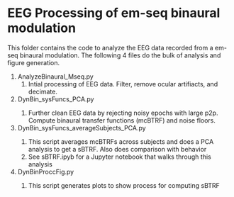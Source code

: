 # EEG Processing of em-seq binaural modulation

This folder contains the code to analyze the EEG data recorded from a em-seq binaural modulation. The following 4 files do the bulk of analysis and figure generation. 

<ol>
<li> AnalyzeBinaural_Mseq.py 
<ol>
<li> Intial processing of EEG data. Filter, remove ocular artifiacts, and decimate. </li>
</ol>
</li>
<li> DynBin_sysFuncs_PCA.py </li>
<ol>
<li> Further clean EEG data by rejecting noisy epochs with large p2p. Compute binaural transfer functions (mcBTRF) and noise floors.</li>
</ol>
<li> DynBin_sysFuncs_averageSubjects_PCA.py </li>
<ol>
<li> This script averages mcBTRFs across subjects and does a PCA analysis to get a sBTRF. Also does comparison with behavior
</li>
<li>
See sBTRF.ipyb for a Jupyter notebook that walks through this analysis
</li>
</ol>
<li> DynBinProccFig.py </li>
<ol>
<li> This script generates plots to show process for computing sBTRF
</li>
</ol>
</ol>



